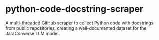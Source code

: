 # python-code-docstring-scraper
A multi-threaded GitHub scraper to collect Python code with docstrings from public repositories, creating a well-documented dataset for the JaraConverse LLM model.
